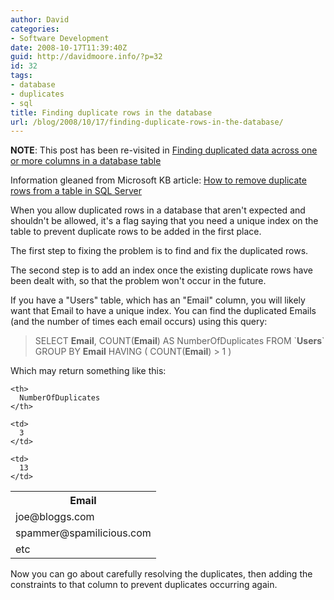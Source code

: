 ```yaml
---
author: David
categories:
- Software Development
date: 2008-10-17T11:39:40Z
guid: http://davidmoore.info/?p=32
id: 32
tags:
- database
- duplicates
- sql
title: Finding duplicate rows in the database
url: /blog/2008/10/17/finding-duplicate-rows-in-the-database/
---
```


**NOTE**: This post has been re-visited in [Finding duplicated data across one or more columns in a database table](/2009/02/28/finding-duplicated-data-across-one-or-more-columns-in-a-database-table/)

Information gleaned from Microsoft KB article: <a title="How to remove duplicate rows from a table in SQL Server" href="http://support.microsoft.com/default.aspx?scid=kb;en-us;139444" target="_blank">How to remove duplicate rows from a table in SQL Server</a>

When you allow duplicated rows in a database that aren't expected and shouldn't be allowed, it's a flag saying that you need a unique index on the table to prevent duplicate rows to be added in the first place.

The first step to fixing the problem is to find and fix the duplicated rows.

The second step is to add an index once the existing duplicate rows have been dealt with, so that the problem won't occur in the future.

If you have a "Users" table, which has an "Email" column, you will likely want that Email to have a unique index. You can find the duplicated Emails (and the number of times each email occurs) using this query:

> SELECT **Email**, COUNT(**Email**) AS NumberOfDuplicates FROM \`**Users**\` GROUP BY **Email** HAVING ( COUNT(**Email**) > 1 )

Which may return something like this:

<table border="0" cellspacing="0" cellpadding="4">
  <tr>
    <th>
      Email
    </th>
    
    <th>
      NumberOfDuplicates
    </th>
  </tr>
  
  <tr>
    <td>
      joe@bloggs.com
    </td>
    
    <td>
      3
    </td>
  </tr>
  
  <tr>
    <td>
      spammer@spamilicious.com
    </td>
    
    <td>
      13
    </td>
  </tr>
  
  <tr>
    <td colspan="2">
      etc
    </td>
  </tr>
</table>

Now you can go about carefully resolving the duplicates, then adding the constraints to that column to prevent duplicates occurring again.